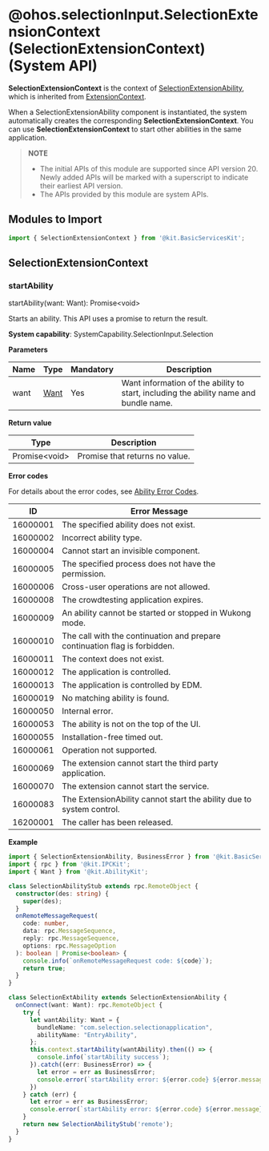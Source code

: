 # @ohos.selectionInput.SelectionExtensionContext (SelectionExtensionContext) (System API)

<!--Kit: Basic Services Kit-->
<!--Subsystem: SelectionInput-->
<!--Owner: @no86-->
<!--Designer: @mmwwbb-->
<!--Tester: @dong-dongzhen-->
<!--Adviser: @fang-jinxu-->

**SelectionExtensionContext** is the context of [SelectionExtensionAbility](./js-apis-selectionInput-selectionExtensionAbility-sys.md), which is inherited from [ExtensionContext](../apis-ability-kit/js-apis-inner-application-extensionContext.md).

When a SelectionExtensionAbility component is instantiated, the system automatically creates the corresponding **SelectionExtensionContext**. You can use **SelectionExtensionContext** to start other abilities in the same application.

> **NOTE**
>
> - The initial APIs of this module are supported since API version 20. Newly added APIs will be marked with a superscript to indicate their earliest API version.
> - The APIs provided by this module are system APIs.

## Modules to Import

```ts
import { SelectionExtensionContext } from '@kit.BasicServicesKit';
```

## SelectionExtensionContext

### startAbility

startAbility(want: Want): Promise\<void>

Starts an ability. This API uses a promise to return the result.

**System capability**: SystemCapability.SelectionInput.Selection

**Parameters**

| Name| Type                                                   | Mandatory| Description                                                        |
| ------ | ------------------------------------------------------- | ---- | ------------------------------------------------------------ |
| want   | [Want](../apis-ability-kit/js-apis-app-ability-want.md) | Yes  | Want information of the ability to start, including the ability name and bundle name.|

**Return value**

| Type          | Description                     |
| -------------- | ------------------------- |
| Promise\<void> | Promise that returns no value.|

**Error codes**

For details about the error codes, see [Ability Error Codes](../apis-ability-kit/errorcode-ability.md).

| ID| Error Message                                               |
| -------- | ------------------------------------------------------- |
| 16000001 | The specified ability does not exist.                   |
| 16000002 | Incorrect ability type.                                 |
| 16000004 | Cannot start an invisible component.                    |
| 16000005 | The specified process does not have the permission.     |
| 16000006 | Cross-user operations are not allowed.                  |
| 16000008 | The crowdtesting application expires.                   |
| 16000009 | An ability cannot be started or stopped in Wukong mode. |
| 16000010 | The call with the continuation and prepare continuation flag is forbidden.       |
| 16000011 | The context does not exist.                             |
| 16000012 | The application is controlled.                          |
| 16000013 | The application is controlled by EDM.                   |
| 16000019 | No matching ability is found.                            |
| 16000050 | Internal error.                                         |
| 16000053 | The ability is not on the top of the UI.                |
| 16000055 | Installation-free timed out.                            |
| 16000061 | Operation not supported.                                |
| 16000069 | The extension cannot start the third party application. |
| 16000070 | The extension cannot start the service.                 |
| 16000083 | The ExtensionAbility cannot start the ability due to system control.                 |
| 16200001 | The caller has been released.                           |

**Example**

```ts
import { SelectionExtensionAbility, BusinessError } from '@kit.BasicServicesKit';
import { rpc } from '@kit.IPCKit';
import { Want } from '@kit.AbilityKit';

class SelectionAbilityStub extends rpc.RemoteObject {
  constructor(des: string) {
    super(des);
  }
  onRemoteMessageRequest(
    code: number,
    data: rpc.MessageSequence,
    reply: rpc.MessageSequence,
    options: rpc.MessageOption
  ): boolean | Promise<boolean> {
    console.info(`onRemoteMessageRequest code: ${code}`);
    return true;
  }
}

class SelectionExtAbility extends SelectionExtensionAbility {
  onConnect(want: Want): rpc.RemoteObject {
    try {
      let wantAbility: Want = {
        bundleName: "com.selection.selectionapplication",
        abilityName: "EntryAbility",
      };
      this.context.startAbility(wantAbility).then(() => {
        console.info(`startAbility success`);
      }).catch((err: BusinessError) => {
        let error = err as BusinessError;
        console.error(`startAbility error: ${error.code} ${error.message}`);
      })
    } catch (err) {
      let error = err as BusinessError;
      console.error(`startAbility error: ${error.code} ${error.message}`);
    }
    return new SelectionAbilityStub('remote');
  }
}
```
